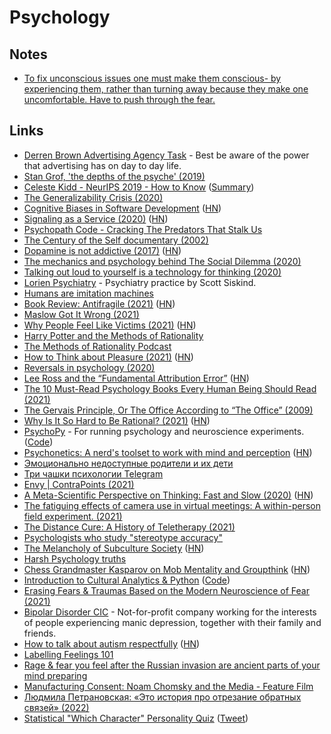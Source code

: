 # Psychology

## Notes

- [To fix unconscious issues one must make them conscious- by experiencing them, rather than turning away because they make one uncomfortable. Have to push through the fear.](https://www.reddit.com/r/RationalPsychonaut/comments/nmpr5o/constant_psych_takers_what_takes_away_your_fear/)

## Links

- [Derren Brown Advertising Agency Task](https://www.youtube.com/watch?v=YQXe1CokWqQ&app=desktop) - Best be aware of the power that advertising has on day to day life.
- [Stan Grof, 'the depths of the psyche' (2019)](https://www.youtube.com/watch?v=3uCySQOMB-4)
- [Celeste Kidd - NeurIPS 2019 - How to Know](https://www.youtube.com/watch?v=6qIodcz8o-Q) ([Summary](https://twitter.com/adrinjalali/status/1217434403044876288))
- [The Generalizability Crisis (2020)](https://psyarxiv.com/jqw35)
- [Cognitive Biases in Software Development](http://smyachenkov.com/posts/cognitive-biases-software-development/) ([HN](https://news.ycombinator.com/item?id=22731317))
- [Signaling as a Service (2020)](https://julian.digital/2020/03/28/signaling-as-a-service/) ([HN](https://news.ycombinator.com/item?id=22740368))
- [Psychopath Code - Cracking The Predators That Stalk Us](https://hintjens.gitbooks.io/psychopathcode/content/)
- [The Century of the Self documentary (2002)](https://www.youtube.com/watch?v=eJ3RzGoQC4s)
- [Dopamine is not addictive (2017)](https://www.psychologytoday.com/us/blog/women-who-stray/201701/no-dopamine-is-not-addictive) ([HN](https://news.ycombinator.com/item?id=23747880))
- [The mechanics and psychology behind The Social Dilemma (2020)](https://medium.com/@jeff_seibert/the-mechanics-and-psychology-behind-the-social-dilemma-719d618aa8ce)
- [Talking out loud to yourself is a technology for thinking (2020)](https://psyche.co/ideas/talking-out-loud-to-yourself-is-a-technology-for-thinking)
- [Lorien Psychiatry](https://lorienpsych.com/) - Psychiatry practice by Scott Siskind.
- [Humans are imitation machines](https://twitter.com/david_perell/status/1365445813644783617)
- [Book Review: Antifragile (2021)](https://astralcodexten.substack.com/p/book-review-antifragile) ([HN](https://news.ycombinator.com/item?id=26561327))
- [Maslow Got It Wrong (2021)](https://gatherfor.medium.com/maslow-got-it-wrong-ae45d6217a8c)
- [Why People Feel Like Victims (2021)](https://nautil.us/issue/99/universality/why-people-feel-like-victims) ([HN](https://news.ycombinator.com/item?id=27067543))
- [Harry Potter and the Methods of Rationality](http://www.hpmor.com/)
- [The Methods of Rationality Podcast](https://hpmorpodcast.com/)
- [How to Think about Pleasure (2021)](https://psyche.co/guides/from-hedonism-to-humanism-philosophys-defence-of-pleasure) ([HN](https://news.ycombinator.com/item?id=27577615))
- [Reversals in psychology (2020)](https://www.gleech.org/psych)
- [Lee Ross and the “Fundamental Attribution Error”](https://nonzero.substack.com/p/ode-to-a-world-saving-idea-f4b) ([HN](https://news.ycombinator.com/item?id=27815850))
- [The 10 Must-Read Psychology Books Every Human Being Should Read (2021)](https://durmonski.com/reading-lists/must-read-psychology-books/)
- [The Gervais Principle, Or The Office According to “The Office” (2009)](https://www.ribbonfarm.com/2009/10/07/the-gervais-principle-or-the-office-according-to-the-office/)
- [Why Is It So Hard to Be Rational? (2021)](https://www.newyorker.com/magazine/2021/08/23/why-is-it-so-hard-to-be-rational) ([HN](https://news.ycombinator.com/item?id=28197482))
- [PsychoPy](https://www.psychopy.org/) - For running psychology and neuroscience experiments. ([Code](https://github.com/psychopy/psychopy))
- [Psychonetics: A nerd's toolset to work with mind and perception](http://deconcentration-of-attention.com/psychonetics.html) ([HN](https://news.ycombinator.com/item?id=28838445))
- [Эмоционально недоступные родители и их дети](https://twitter.com/wizard_severus/status/1448897620253024258)
- [Три чашки психологии Telegram](https://t.me/tiredpsychologist)
- [Envy | ContraPoints (2021)](https://www.youtube.com/watch?v=aPhrTOg1RUk)
- [A Meta-Scientific Perspective on Thinking: Fast and Slow (2020)](https://replicationindex.com/2020/12/30/a-meta-scientific-perspective-on-thinking-fast-and-slow/) ([HN](https://news.ycombinator.com/item?id=28917017))
- [The fatiguing effects of camera use in virtual meetings: A within-person field experiment. (2021)](https://doi.apa.org/fulltext/2021-77825-003.html)
- [The Distance Cure: A History of Teletherapy (2021)](https://mitpress.mit.edu/books/distance-cure)
- [Psychologists who study "stereotype accuracy"](https://twitter.com/spiantado/status/1453779561515159552)
- [The Melancholy of Subculture Society](https://www.gwern.net/The-Melancholy-of-Subculture-Society) ([HN](https://news.ycombinator.com/item?id=29142614))
- [Harsh Psychology truths](https://twitter.com/thebrometheus/status/1357419737278386179)
- [Chess Grandmaster Kasparov on Mob Mentality and Groupthink](https://www.wsj.com/articles/woke-is-a-bad-word-for-a-real-threat-to-american-democracy-cancel-culture-freedom-11637184284) ([HN](https://news.ycombinator.com/item?id=29269142))
- [Introduction to Cultural Analytics & Python](https://melaniewalsh.github.io/Intro-Cultural-Analytics/welcome.html) ([Code](https://github.com/melaniewalsh/Intro-Cultural-Analytics))
- [Erasing Fears & Traumas Based on the Modern Neuroscience of Fear (2021)](https://www.youtube.com/watch?v=31wjVhCcI5Y)
- [Bipolar Disorder CIC](https://bipolardisorder.me/) - Not-for-profit company working for the interests of people experiencing manic depression, together with their family and friends.
- [How to talk about autism respectfully](https://coda.io/@mykola-bilokonsky/public-neurodiversity-support-center/how-to-talk-about-autism-respectfully-84) ([HN](https://news.ycombinator.com/item?id=29731065))
- [Labelling Feelings 101](https://drmaciver.substack.com/p/labelling-feelings)
- [Rage & fear you feel after the Russian invasion are ancient parts of your mind preparing](https://twitter.com/M_B_Petersen/status/1498199978640084993)
- [Manufacturing Consent: Noam Chomsky and the Media - Feature Film](https://www.youtube.com/watch?v=EuwmWnphqII)
- [Людмила Петрановская: «Это история про отрезание обратных связей» (2022)](https://www.youtube.com/watch?v=UN529dZLQE8)
- [Statistical "Which Character" Personality Quiz](https://openpsychometrics.org/tests/characters/) ([Tweet](https://twitter.com/dan_abramov/status/1523104608973103104))
